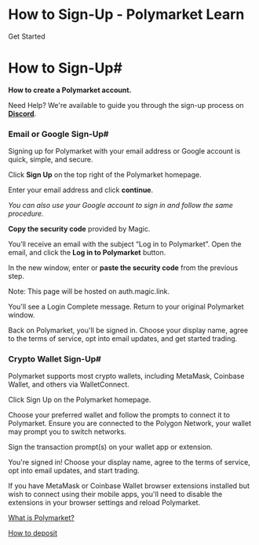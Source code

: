 # How to Sign-Up - Polymarket Learn

Get Started

# How to Sign-Up#

**How to create a Polymarket account.**

Need Help? We're available to guide you through the sign-up process on **[Discord](https://discord.gg/polymarket)**.

### Email or Google Sign-Up#

Signing up for Polymarket with your email address or Google account is quick, simple, and secure.

Click **Sign Up** on the top right of the Polymarket homepage.

Enter your email address and click **continue**.

_You can also use your Google account to sign in and follow the same procedure._

**Copy the security code** provided by Magic.

You’ll receive an email with the subject “Log in to Polymarket”. Open the email, and click the **Log in to Polymarket** button.

In the new window, enter or **paste the security code** from the previous step.

Note: This page will be hosted on auth.magic.link.

You'll see a Login Complete message. Return to your original Polymarket window.

Back on Polymarket, you'll be signed in. Choose your display name, agree to the terms of service, opt into email updates, and get started trading.

### Crypto Wallet Sign-Up#

Polymarket supports most crypto wallets, including MetaMask, Coinbase Wallet, and others via WalletConnect.

Click Sign Up on the Polymarket homepage.

Choose your preferred wallet and follow the prompts to connect it to Polymarket. Ensure you are connected to the Polygon Network, your wallet may prompt you to switch networks.

Sign the transaction prompt(s) on your wallet app or extension.

You're signed in! Choose your display name, agree to the terms of service, opt into email updates, and start trading.

If you have MetaMask or Coinbase Wallet browser extensions installed but wish to connect using their mobile apps, you'll need to disable the extensions in your browser settings and reload Polymarket.

[What is Polymarket?](/docs/guides/get-started/what-is-polymarket/)

[How to deposit](/docs/guides/get-started/how-to-deposit/)

[](https://x.com/polymarket)[](https://discord.gg/polymarket)[](https://github.com/polymarket)

[](https://github.com/polymarket/learn/blob/main/pages/docs/guides/get-started/how-to-signup.mdx)